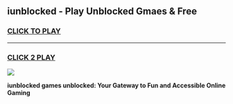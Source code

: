 
## iunblocked - Play Unblocked Gmaes & Free
<h3>
<a href="https://news.freeplayer.one?title=iunblocked&ref=23F">CLICK TO PLAY</a></h3>
<hr>

<h3>
<a href="https://news.freeplayer.one?title=iunblocked&ref=23F">CLICK 2 PLAY</a>
  
</h3>

<a href="https://news.freeplayer.one?title=iunblocked&ref=23F/"><img src="https://clearcache.store/games.png"></a>


**iunblocked games unblocked: Your Gateway to Fun and Accessible Online Gaming**
